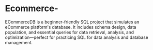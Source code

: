 # Ecommerce-
ECommerceDB is a beginner-friendly SQL project that simulates an eCommerce platform's database. It includes schema design, data population, and essential queries for data retrieval, analysis, and optimization—perfect for practicing SQL for data analysis and database management.
